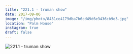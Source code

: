 ```yaml
---
title: "221.1 - truman show"
date: 2017-09-06
image: "/img/photo/8431ce4179dba7b6cd49d6e3436cb9e3.jpg"
location: "Palm House"
instagram: true
draft: false
---
```


![221.1 - truman show](/img/photo/8431ce4179dba7b6cd49d6e3436cb9e3.jpg)
